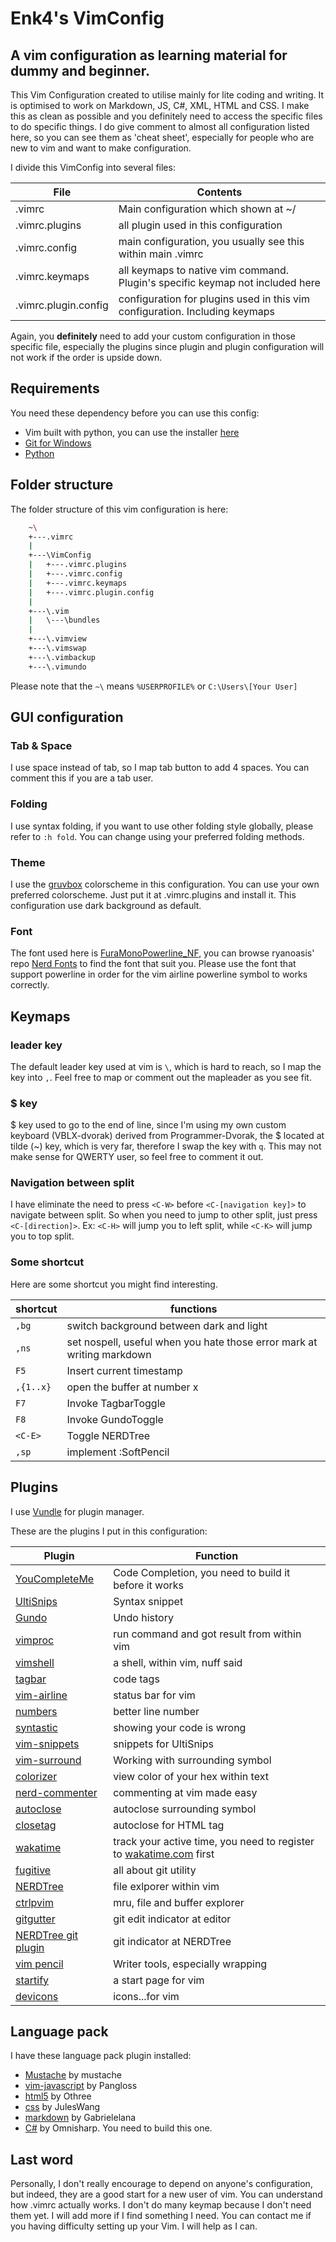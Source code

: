# Enk4's VimConfig
##  A vim configuration as learning material for dummy and beginner.
This Vim Configuration created to utilise mainly for lite coding and writing. It is optimised to work on Markdown, JS, C#, XML, HTML and CSS. I make this as clean as possible and you definitely need to access the specific files to do specific things. I do give comment to almost all configuration listed here, so you can see them as 'cheat sheet', especially for people who are new to vim and want to make configuration.

I divide this VimConfig into several files:

| File | Contents |
| --- | --- |
| .vimrc | Main configuration which shown at ~/ |
| .vimrc.plugins | all plugin used in this configuration |
| .vimrc.config | main configuration, you usually see this within main .vimrc |
| .vimrc.keymaps | all keymaps to native vim command. Plugin's specific keymap not included here |
| .vimrc.plugin.config | configuration for plugins used in this vim configuration. Including keymaps |

Again, you **definitely** need to add your custom configuration in those specific file, especially the plugins since plugin and plugin configuration will not work if the order is upside down.

## Requirements
You need these dependency before you can use this config:
- Vim built with python, you can use the installer [here](https://github.com/vim/vim-win32-installer/releases/tag/v8.0.0003)
- [Git for Windows](https://git-for-windows.github.io/)
- [Python](https://www.python.org/downloads/)

## Folder structure
The folder structure of this vim configuration is here:

```sh
    ~\
    +---.vimrc
    |
    +---\VimConfig
    |   +---.vimrc.plugins
    |   +---.vimrc.config
    |   +---.vimrc.keymaps
    |   +---.vimrc.plugin.config
    |
    +---\.vim
    |   \---\bundles
    |
    +---\.vimview
    +---\.vimswap
    +---\.vimbackup
    +---\.vimundo
```

Please note that the `~\` means `%USERPROFILE%` or `C:\Users\[Your User]`

## GUI configuration
### Tab & Space
I use space instead of tab, so I map tab button to add 4 spaces. You can comment this if you are a tab user.

### Folding
I use syntax folding, if you want to use other folding style globally, please refer to `:h fold`. You can change using your preferred folding methods.

### Theme
I use the [gruvbox](https://github.com/morhetz/gruvbox) colorscheme in this configuration. You can use your own preferred colorscheme. Just put it at .vimrc.plugins and install it. This configuration use dark background as default.

### Font
The font used here is [FuraMonoPowerline_NF](https://github.com/ryanoasis/nerd-fonts/blob/master/patched-fonts/FiraMono), you can browse ryanoasis' repo [Nerd Fonts](https://github.com/ryanoasis/nerd-fonts) to find the font that suit you. Please use the font that support powerline in order for the vim airline powerline symbol to works correctly.

## Keymaps
### leader key
The default leader key used at vim is `\`, which is hard to reach, so I map the key into `,`. Feel free to map or comment out the mapleader as you see fit.

### $ key
$ key used to go to the end of line, since I'm using my own custom keyboard (VBLX-dvorak) derived from Programmer-Dvorak, the $ located at tilde (~) key, which is very far, therefore I swap the key with `q`. This may not make sense for QWERTY user, so feel free to comment it out.

### Navigation between split
I have eliminate the need to press `<C-W>` before `<C-[navigation key]>` to navigate between split. So when you need to jump to other split, just press `<C-[direction]>`. Ex: `<C-H>` will jump you to left split, while `<C-K>` will jump you to top split.

### Some shortcut
Here are some shortcut you might find interesting.

| shortcut | functions |
| --- | --- |
| `,bg` | switch background between dark and light |
| `,ns` | set nospell, useful when you hate those error mark at writing markdown |
| `F5` | Insert current timestamp |
| `,{1..x}` | open the buffer at number x |
| `F7` | Invoke TagbarToggle |
| `F8` | Invoke GundoToggle |
| `<C-E>` | Toggle NERDTree |
| `,sp` | implement :SoftPencil |

## Plugins
I use [Vundle](https://github.com/VundleVim/Vundle.vim) for plugin manager.

These are the plugins I put in this configuration:

| Plugin | Function |
| --- | --- |
| [YouCompleteMe](https://github.com/Valloric/YouCompleteMe) | Code Completion, you need to build it before it works |
| [UltiSnips](https://github.com/sirver/ultisnips) | Syntax snippet |
| [Gundo](https://github.com/sjl/Gundo.vim) | Undo history |
| [vimproc](https://github.com/shougo/vimproc.vim) | run command and got result from within vim |
| [vimshell](https://github.com/shougo/vimshell.vim) | a shell, within vim, nuff said |
| [tagbar](https://github.com/majutsushi/tagbar) | code tags |
| [vim-airline](https://github.com/bling/vim-airline) | status bar for vim |
| [numbers](https://github.com/myusuf3/numbers.vim) | better line number |
| [syntastic](https://github.com/scrooloose/syntastic) | showing your code is wrong |
| [vim-snippets](https://github.com/honza/vim-snippet) | snippets for UltiSnips |
| [vim-surround](https://github.com/tpope/vim-surround) | Working with surrounding symbol |
| [colorizer](https://github.com/lilydjwg/colorizer) | view color of your hex within text |
| [nerd-commenter](https://github.com/scrooloose/nerdcommenter) | commenting at vim made easy |
| [autoclose](https://github.com/Townk/vim-autoclose) | autoclose surrounding symbol |
| [closetag](https://github.com/vim-scripts/closetag.vim) | autoclose for HTML tag |
| [wakatime](https://github.com/wakatime/vim-wakatime) | track your active time, you need to register to [wakatime.com](https://wakatime.com/) first |
| [fugitive](https://github.com/tpope/vim-fugitive) | all about git utility |
| [NERDTree](https://github.com/scrooloose/nerdtree) | file exlporer within vim |
| [ctrlpvim](https://github.com/ctrlpvim/ctrlp.vim) | mru, file and buffer explorer |
| [gitgutter](https://github.com/airblade/vim-gitgutter) | git edit indicator at editor |
| [NERDTree git plugin](https://github.com/myusuf3/numbers.vim) | git indicator at NERDTree |
| [vim pencil](https://github.com/reedes/vim-pencil) | Writer tools, especially wrapping |
| [startify](https://github.com/mhinz/vim-startify) | a start page for vim |
| [devicons](https://github.com/ryanoasis/vim-devicons) | icons...for vim |

## Language pack
I have these language pack plugin installed:

- [Mustache](https://github.com/mustache/vim-mustache-handlebars) by mustache
- [vim-javascript](https://github.com/pangloss/vim-javascript) by Pangloss
- [html5](https://github.com/othree/html5.vim) by Othree
- [css](https://github.com/JulesWang/css.vim) by JulesWang
- [markdown](https://github.com/gabrielelana/vim-markdown) by Gabrielelana
- [C#](https://github.com/OmniSharp/omnisharp-vim) by Omnisharp. You need to build this one.

## Last word
Personally, I don't really encourage to depend on anyone's configuration, but indeed, they are a good start for a new user of vim. You can understand how .vimrc actually works. I don't do many keymap because I don't need them yet. I will add more if I find something I need. You can contact me if you having difficulty setting up your Vim. I will help as I can.
